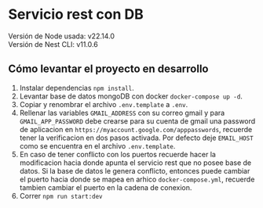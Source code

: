 # Servicio rest con DB

Versión de Node usada: v22.14.0  
Versión de Nest CLI: v11.0.6

## Cómo levantar el proyecto en desarrollo

1. Instalar dependencias `npm install`.
2. Levantar base de datos mongoDB con docker `docker-compose up -d`.
3. Copiar y renombrar el archivo `.env.template` a `.env`.
4. Rellenar las variables `GMAIL_ADDRESS` con su correo gmail y para `GMAIL_APP_PASSWORD` debe crearse
   para su cuenta de gmail una password de aplicacion en `https://myaccount.google.com/apppasswords`, recuerde tener la verificacion en dos pasos activada. Por defecto deje `EMAIL_HOST` como se encuentra en el archivo `.env.template`.
5. En caso de tener conflicto con los puertos recuerde hacer la modificacion hacia donde apunta el servicio rest que no posee base de datos. Si la base de datos le genera conflicto, entonces puede cambiar el puerto hacia donde se mapea en arhico `docker-compose.yml`, recuerde tambien cambiar el puerto en la cadena de conexion.
6. Correr `npm run start:dev`
